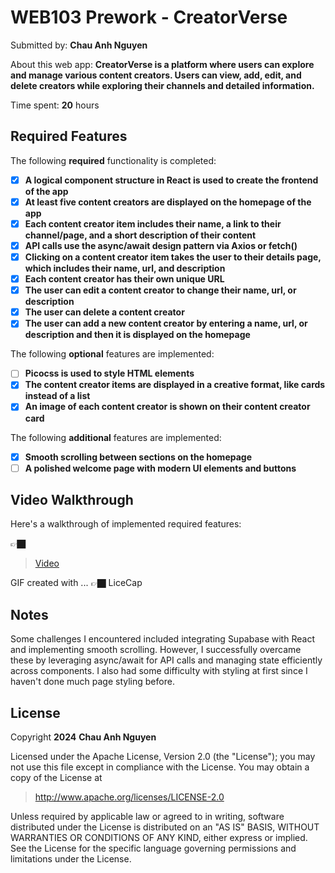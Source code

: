 # WEB103 Prework - **CreatorVerse**

Submitted by: **Chau Anh Nguyen**

About this web app: **CreatorVerse is a platform where users can explore and manage various content creators. Users can view, add, edit, and delete creators while exploring their channels and detailed information.**

Time spent: **20** hours

## Required Features

The following **required** functionality is completed:

- [x] **A logical component structure in React is used to create the frontend of the app**
- [x] **At least five content creators are displayed on the homepage of the app**
- [x] **Each content creator item includes their name, a link to their channel/page, and a short description of their content**
- [x] **API calls use the async/await design pattern via Axios or fetch()**
- [x] **Clicking on a content creator item takes the user to their details page, which includes their name, url, and description**
- [x] **Each content creator has their own unique URL**
- [x] **The user can edit a content creator to change their name, url, or description**
- [x] **The user can delete a content creator**
- [x] **The user can add a new content creator by entering a name, url, or description and then it is displayed on the homepage**

The following **optional** features are implemented:

- [ ] **Picocss is used to style HTML elements**
- [x] **The content creator items are displayed in a creative format, like cards instead of a list**
- [x] **An image of each content creator is shown on their content creator card**

The following **additional** features are implemented:

- [x] **Smooth scrolling between sections on the homepage**
- [ ] **A polished welcome page with modern UI elements and buttons**

## Video Walkthrough

Here's a walkthrough of implemented required features:

👉🏿<blockquote class="imgur-embed-pub" lang="en" data-id="a/mAPKecY"  ><a href="//imgur.com/a/mAPKecY">Video</a></blockquote><script async src="//s.imgur.com/min/embed.js" charset="utf-8"></script>

GIF created with ...  👉🏿 LiceCap

## Notes

Some challenges I encountered included integrating Supabase with React and implementing smooth scrolling. However, I successfully overcame these by leveraging async/await for API calls and managing state efficiently across components. I also had some difficulty with styling at first since I haven't done much page styling before.

## License

Copyright **2024** **Chau Anh Nguyen**

Licensed under the Apache License, Version 2.0 (the "License"); you may not use this file except in compliance with the License. You may obtain a copy of the License at

> http://www.apache.org/licenses/LICENSE-2.0

Unless required by applicable law or agreed to in writing, software distributed under the License is distributed on an "AS IS" BASIS, WITHOUT WARRANTIES OR CONDITIONS OF ANY KIND, either express or implied. See the License for the specific language governing permissions and limitations under the License.
